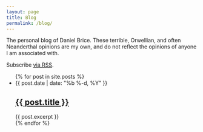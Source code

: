 ```yaml
---
layout: page
title: Blog
permalink: /blog/
---
```


The personal blog of Daniel Brice. These terrible, Orwellian, and
often  Neanderthal opinions are my own, and do not reflect the opinions
of anyone I am associated with.

<p class="rss-subscribe">Subscribe <a href="{{ "/feed.xml" | prepend: site.baseurl }}">via RSS</a>.</p>

<ul class="post-list">
  {% for post in site.posts %}
    <li>
      <span class="post-meta">{{ post.date | date: "%b %-d, %Y" }}</span>
      <h2>
        <a class="post-link"
          href="{{ post.url | prepend: site.baseurl }}">
          {{ post.title }}
        </a>
      </h2>
      {{ post.excerpt }}
    </li>
  {% endfor %}
</ul>

